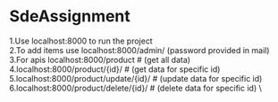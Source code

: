 # SdeAssignment

1.Use localhost:8000 to run the project \
2.To add items use localhost:8000/admin/ (password provided in mail) \
3.For apis localhost:8000/product # (get all data) \
4.localhost:8000/product/{id}/  #  (get data for specific id) \
5.localhost:8000/product/update/{id}/   #  (update data for specific id) \
6.localhost:8000/product/delete/{id}/   #  (delete data for specific id) \
